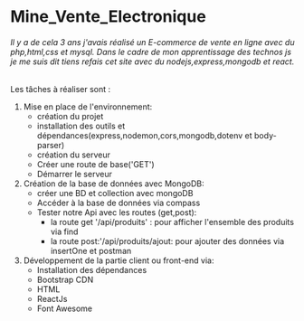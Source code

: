 <h1>Mine_Vente_Electronique</h1>
<p><h6>Il y a de cela 3 ans j'avais réalisé un E-commerce de vente en ligne avec du php,html,css et mysql.</b>
Dans le cadre de mon apprentissage des technos js je me suis dit tiens refais cet site avec du nodejs,express,mongodb et react.</h6></p>

<p>Les tâches à réaliser sont :
  <ol>
    <li>Mise en place de l'environnement:
      <ul><li>création du projet</li><li>installation des outils et dépendances(express,nodemon,cors,mongodb,dotenv et body-parser)</li>
        <li>création du serveur</li>
        <li>Créer une route de base('GET')</li>
        <li>Démarrer le serveur</li>
      </ul>
    </li>
    <li>Création de la base de données avec MongoDB:
        <ul>
          <li>créer une BD et collection avec mongoDB</li>
          <li>Accéder à la base de données via compass</li>
          <li>Tester notre Api avec les routes (get,post):
                <ul>
                    <li>la route get '/api/produits' : pour afficher l'ensemble des produits via find</li>
                    <li>la route post:'/api/produits/ajout: pour ajouter des données via insertOne et postman</li>
                </ul>
          </li>
        </ul>
    </li>
    <li> Développement de la partie client ou front-end via:
        <ul>
            <li>Installation des dépendances</li>
            <li>Bootstrap CDN</li>
            <li>HTML</li>
            <li>ReactJs</li>
            <li>Font Awesome</li>
        </ul>
    </li>
  </ol>
</p>

